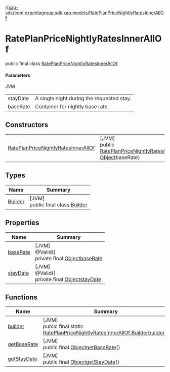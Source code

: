 //[xap-sdk](../../../index.md)/[com.expediagroup.sdk.xap.models](../index.md)/[RatePlanPriceNightlyRatesInnerAllOf](index.md)

# RatePlanPriceNightlyRatesInnerAllOf

public final class [RatePlanPriceNightlyRatesInnerAllOf](index.md)

#### Parameters

JVM

| | |
|---|---|
| stayDate | A single night during the requested stay. |
| baseRate | Container for nightly base rate. |

## Constructors

| | |
|---|---|
| [RatePlanPriceNightlyRatesInnerAllOf](-rate-plan-price-nightly-rates-inner-all-of.md) | [JVM]<br>public [RatePlanPriceNightlyRatesInnerAllOf](index.md)[RatePlanPriceNightlyRatesInnerAllOf](-rate-plan-price-nightly-rates-inner-all-of.md)([Object](https://docs.oracle.com/javase/8/docs/api/java/lang/Object.html)stayDate, [Object](https://docs.oracle.com/javase/8/docs/api/java/lang/Object.html)baseRate) |

## Types

| Name | Summary |
|---|---|
| [Builder](-builder/index.md) | [JVM]<br>public final class [Builder](-builder/index.md) |

## Properties

| Name | Summary |
|---|---|
| [baseRate](index.md#-973027143%2FProperties%2F699445674) | [JVM]<br>@Valid()<br>private final [Object](https://docs.oracle.com/javase/8/docs/api/java/lang/Object.html)[baseRate](index.md#-973027143%2FProperties%2F699445674) |
| [stayDate](index.md#-1884694749%2FProperties%2F699445674) | [JVM]<br>@Valid()<br>private final [Object](https://docs.oracle.com/javase/8/docs/api/java/lang/Object.html)[stayDate](index.md#-1884694749%2FProperties%2F699445674) |

## Functions

| Name | Summary |
|---|---|
| [builder](builder.md) | [JVM]<br>public final static [RatePlanPriceNightlyRatesInnerAllOf.Builder](-builder/index.md)[builder](builder.md)() |
| [getBaseRate](get-base-rate.md) | [JVM]<br>public final [Object](https://docs.oracle.com/javase/8/docs/api/java/lang/Object.html)[getBaseRate](get-base-rate.md)() |
| [getStayDate](get-stay-date.md) | [JVM]<br>public final [Object](https://docs.oracle.com/javase/8/docs/api/java/lang/Object.html)[getStayDate](get-stay-date.md)() |
